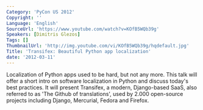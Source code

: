 ```yaml
---
Category: 'PyCon US 2012'
Copyright: ''
Language: 'English'
SourceUrl: 'https://www.youtube.com/watch?v=KOfB5WQb39g'
Speakers: [Dimitris Glezos]
Tags: []
ThumbnailUrl: 'http://img.youtube.com/vi/KOfB5WQb39g/hqdefault.jpg'
Title: 'Transifex: Beautiful Python app localization'
date: '2012-03-11'
---
```

Localization of Python apps used to be hard, but not any more. This talk will
offer a short intro on software localization in Python and discuss today's
best practices. It will present Transifex, a modern, Django-based SaaS, also
referred to as 'The Github of translations', used by 2.000 open-source
projects including Django, Mercurial, Fedora and Firefox.
